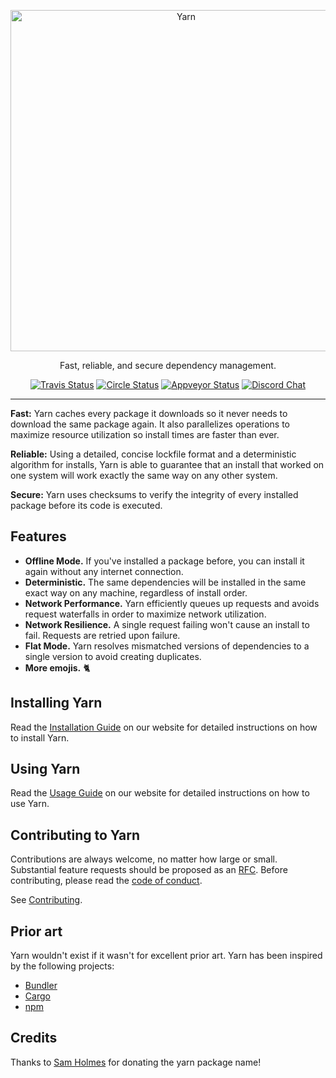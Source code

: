 <p align="center">
  <a href="https://yarnpkg.com/">
    <img alt="Yarn" src="https://github.com/yarnpkg/assets/blob/master/yarn-kitten-full.png?raw=true" width="546">
  </a>
</p>

<p align="center">
  Fast, reliable, and secure dependency management.
</p>

<p align="center">
  <a href="https://travis-ci.org/yarnpkg/yarn"><img alt="Travis Status" src="https://travis-ci.org/yarnpkg/yarn.svg"></a>
  <a href="https://circleci.com/gh/yarnpkg/yarn"><img alt="Circle Status" src="https://circleci.com/gh/yarnpkg/yarn.svg?style=shield&circle-token=5f0a78473b0f440afb218bf2b82323cc6b3cb43f"></a>
  <a href="https://ci.appveyor.com/project/kittens/yarn/branch/master"><img alt="Appveyor Status" src="https://ci.appveyor.com/api/projects/status/0xdv8chwe2kmk463?svg=true"></a>
  <a href="https://discord.gg/yarnpkg"><img alt="Discord Chat" src="https://img.shields.io/discord/226791405589233664.svg"></a>
</p>

---

**Fast:** Yarn caches every package it downloads so it never needs to download the same package again. It also parallelizes operations to maximize resource utilization so install times are faster than ever.

**Reliable:** Using a detailed, concise lockfile format and a deterministic algorithm for installs, Yarn is able to guarantee that an install that worked on one system will work exactly the same way on any other system.

**Secure:** Yarn uses checksums to verify the integrity of every installed package before its code is executed.

## Features

* **Offline Mode.** If you've installed a package before, you can install it again without any internet connection.
* **Deterministic.** The same dependencies will be installed in the same exact way on any machine, regardless of install order.
* **Network Performance.** Yarn efficiently queues up requests and avoids request waterfalls in order to maximize network utilization.
* **Network Resilience.** A single request failing won't cause an install to fail. Requests are retried upon failure.
* **Flat Mode.** Yarn resolves mismatched versions of dependencies to a single version to avoid creating duplicates.
* **More emojis.** 🐈

## Installing Yarn

Read the [Installation Guide](https://yarnpkg.com/en/docs/install) on our website for detailed instructions on how to install Yarn.

## Using Yarn

Read the [Usage Guide](https://yarnpkg.com/en/docs/usage) on our website for detailed instructions on how to use Yarn.

## Contributing to Yarn

Contributions are always welcome, no matter how large or small. Substantial feature requests should be proposed as an [RFC](https://github.com/yarnpkg/rfcs). Before contributing, please read the [code of conduct](CODE_OF_CONDUCT.md).

See [Contributing](CONTRIBUTING.md).

## Prior art

Yarn wouldn't exist if it wasn't for excellent prior art. Yarn has been inspired by the following projects:

 - [Bundler](https://github.com/bundler/bundler)
 - [Cargo](https://github.com/rust-lang/cargo)
 - [npm](https://github.com/npm/npm)

## Credits

Thanks to [Sam Holmes](https://github.com/samholmes) for donating the yarn package name!
